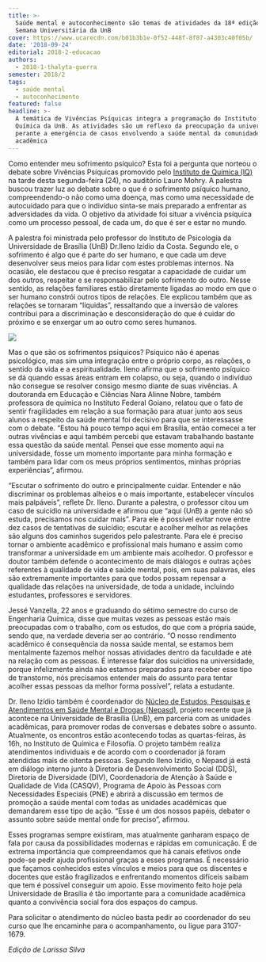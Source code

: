 ```yaml
---
title: >-
  Saúde mental e autoconhecimento são temas de atividades da 18ª edição da
  Semana Universitária da UnB
cover: https://www.ucarecdn.com/b01b3b1e-0f52-448f-8f87-a4303c40f05b/
date: '2018-09-24'
editorial: 2018-2-educacao
authors:
  - 2018-1-thalyta-guerra
semester: 2018/2
tags:
  - saúde mental
  - autoconhecimento
featured: false
headline: >-
  A temática de Vivências Psíquicas integra a programação do Instituto de
  Química da UnB. As atividades são um reflexo da preocupação da universidade
  perante a emergência de casos envolvendo a saúde mental da comunidade
  acadêmica
---
```

Como entender meu sofrimento psíquico? Esta foi a pergunta que norteou o  debate sobre Vivências Psíquicas promovido pelo [Instituto de Química (IQ)](http://www.iq.unb.br/) na tarde desta segunda-feira (24), no auditório Lauro Mohry. A palestra buscou trazer luz ao debate sobre o que é o sofrimento psíquico humano, compreendendo-o não como uma doença, mas como uma necessidade de autocuidado para que o indivíduo sinta-se mais preparado a enfrentar as adversidades da vida. O objetivo da atividade foi situar a vivência psíquica como um processo pessoal, de cada um, do que é ser e estar no mundo.

A palestra foi ministrada pelo professor do Instituto de Psicologia da Universidade de Brasília (UnB) Dr.Ileno Izídio da Costa. Segundo ele, o sofrimento é algo que é parte do ser humano, e que cada um deve desenvolver seus meios para lidar com estes problemas internos. Na ocasião, ele destacou que é preciso resgatar a capacidade de cuidar um dos outros, respeitar e se responsabilizar pelo sofrimento do outro. Nesse sentido, as relações familiares estão diretamente ligadas ao modo em que o ser humano constrói outros tipos de relações. Ele explicou também que as relações se tornaram “líquidas”, ressaltando que a inversão de valores contribui para a
 discriminação e desconsideração do que é cuidar do próximo e se enxergar um ao outro como seres humanos.

![](https://www.ucarecdn.com/b01b3b1e-0f52-448f-8f87-a4303c40f05b/)

Mas o que são os sofrimentos psíquicos? Psíquico não é apenas psicológico,
 mas sim uma integração entre o próprio corpo, as relações, o sentido da vida e a
 espiritualidade. Ileno afirma que o sofrimento psíquico se dá quando essas áreas
 entram em colapso, ou seja, quando o indivíduo não consegue se resolver consigo
 mesmo diante de suas vivências. A doutoranda em Educação e Ciências Nara Alinne
 Nobre, também professora de química no Instituto Federal Goiano, relatou que o fato
 de sentir fragilidades em relação a sua formação para atuar junto aos seus alunos a
 respeito da saúde mental foi decisivo para que se interessasse com o debate. “Estou há pouco tempo aqui em Brasília, então comecei a ter outras vivências e aqui também
 percebi que estavam trabalhando bastante essa questão da saúde mental. Pensei que
 esse momento aqui na universidade, fosse um momento importante para minha
 formação e também para lidar com os meus próprios sentimentos, minhas próprias
 experiências”, afirmou.

“Escutar o sofrimento do outro e principalmente cuidar. Entender e não
 discriminar os problemas alheios e o mais importante, estabelecer vínculos mais
 palpáveis”, reflete Dr. Ileno. Durante a palestra, o professor citou um caso de suicídio
 na universidade e afirmou que “aqui (UnB) a gente não só estuda, precisamos nos
 cuidar mais”. Para ele é possível evitar nove entre dez casos de tentativas de suicídio;
 escutar e acolher melhor as relações são alguns dos caminhos sugeridos pelo
 palestrante. Para ele é preciso tornar o ambiente acadêmico e profissional mais
 humano e assim como transformar a universidade em um ambiente mais acolhedor. O
 professor e doutor também defende o acontecimento de mais diálogos e outras ações
 referentes à qualidade de vida e saúde mental, pois, em suas palavras, eles são
 extremamente importantes para que todos possam repensar a qualidade das relações
 na universidade, de toda a unidade, incluindo estudantes, professores e servidores.

Jessé Vanzella, 22 anos e graduando do sétimo semestre do curso de
 Engenharia Química, disse que muitas vezes as pessoas estão mais preocupadas com o
 trabalho, com os estudos, do que com a própria saúde, sendo que, na verdade deveria
 ser ao contrário. “O nosso rendimento acadêmico é consequência da nossa saúde
 mental, se estamos bem mentalmente fazemos melhor nossas atividades dentro da
 faculdade e até na relação com as pessoas. É interesse falar dos suicídios na
 universidade, porque infelizmente ainda não estamos preparados para receber esse
 tipo de transtorno, nós precisamos entender mais do assunto para tentar acolher essas
 pessoas da melhor forma possível”, relata a estudante.

Dr. Ileno Izídio também é coordenador do [Núcleo de Estudos, Pesquisas e Atendimentos em Saúde Mental e Drogas (Nepasd)](https://www.noticias.unb.br/artigos-main/2365-desafios-do-cuidado-com-a-saude-mental-e-a-qualidade-de-vida-na-universidade-de-brasilia), projeto recente que já acontece na Universidade de Brasília (UnB), em parceria com as unidades acadêmicas, para promover rodas de conversas e debates sobre o assunto. Atualmente, os encontros estão acontecendo todas as quartas-feiras, às 16h, no Instituto de Química e Filosofia. O projeto também realiza atendimentos individuais e de acordo com o coordenador já foram atendidas mais de oitenta pessoas. Segundo Ileno Izídio, o Nepasd já está em diálogo interno junto à Diretoria de Desenvolvimento Social (DDS), Diretoria de Diversidade (DIV), Coordenadoria de Atenção à Saúde e Qualidade de Vida (CASQV), Programa de Apoio às Pessoas com Necessidades Especiais (PNE) e abrirá a discussão em termos de promoção a saúde mental com todas as unidades acadêmicas que demandarem esse tipo de ação. “Esse é um dos nossos papéis, debater o assunto sobre saúde mental onde for preciso”, afirmou.

Esses programas sempre existiram, mas atualmente ganharam espaço de fala por causa da possibilidades modernas e rápidas em comunicação. É de extrema importância que compreendamos que há canais efetivos onde pode-se pedir ajuda profissional graças a esses programas. É necessário que façamos conhecidos estes vínculos e meios para que os discentes e docentes que estão fragilizados e enfrentando momentos difíceis saibam que tem é possível conseguir um apoio. Esse movimento feito hoje pela Universidade de Brasília é tão importante para a comunidade acadêmica quanto a convivência social fora dos espaços do campus.

Para solicitar o atendimento do núcleo basta pedir ao coordenador do seu curso que lhe encaminhe para o acompanhamento, ou ligue para 3107-1679.

_Edição de Larissa Silva_
